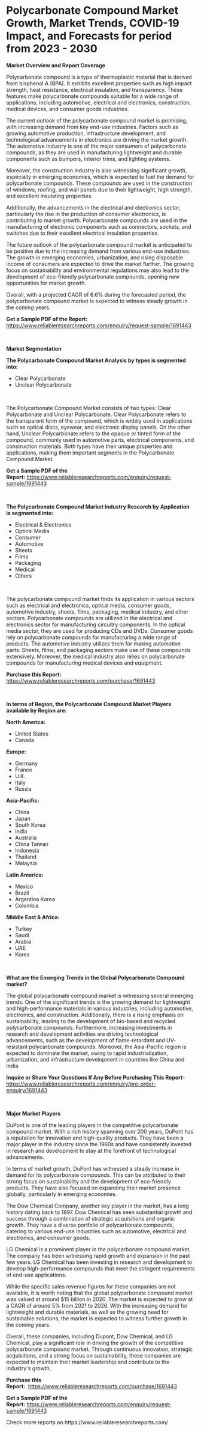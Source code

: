 <p><h1>Polycarbonate Compound Market Growth, Market Trends, COVID-19 Impact, and Forecasts for period from 2023 - 2030</h1></p><p><strong>Market Overview and Report Coverage</strong></p>
<p><p>Polycarbonate compound is a type of thermoplastic material that is derived from bisphenol A (BPA). It exhibits excellent properties such as high impact strength, heat resistance, electrical insulation, and transparency. These features make polycarbonate compounds suitable for a wide range of applications, including automotive, electrical and electronics, construction, medical devices, and consumer goods industries.</p><p>The current outlook of the polycarbonate compound market is promising, with increasing demand from key end-use industries. Factors such as growing automotive production, infrastructure development, and technological advancements in electronics are driving the market growth. The automotive industry is one of the major consumers of polycarbonate compounds, as they are used in manufacturing lightweight and durable components such as bumpers, interior trims, and lighting systems.</p><p>Moreover, the construction industry is also witnessing significant growth, especially in emerging economies, which is expected to fuel the demand for polycarbonate compounds. These compounds are used in the construction of windows, roofing, and wall panels due to their lightweight, high strength, and excellent insulating properties.</p><p>Additionally, the advancements in the electrical and electronics sector, particularly the rise in the production of consumer electronics, is contributing to market growth. Polycarbonate compounds are used in the manufacturing of electronic components such as connectors, sockets, and switches due to their excellent electrical insulation properties.</p><p>The future outlook of the polycarbonate compound market is anticipated to be positive due to the increasing demand from various end-use industries. The growth in emerging economies, urbanization, and rising disposable income of consumers are expected to drive the market further. The growing focus on sustainability and environmental regulations may also lead to the development of eco-friendly polycarbonate compounds, opening new opportunities for market growth.</p><p>Overall, with a projected CAGR of 6.6% during the forecasted period, the polycarbonate compound market is expected to witness steady growth in the coming years.</p></p>
<p><strong>Get a Sample PDF of the Report:</strong> <a href="https://www.reliableresearchreports.com/enquiry/request-sample/1691443">https://www.reliableresearchreports.com/enquiry/request-sample/1691443</a></p>
<p>&nbsp;</p>
<p><strong>Market Segmentation</strong></p>
<p><strong>The Polycarbonate Compound Market Analysis by types is segmented into:</strong></p>
<p><ul><li>Clear Polycarbonate</li><li>Unclear Polycarbonate</li></ul></p>
<p>&nbsp;</p>
<p><p>The Polycarbonate Compound Market consists of two types: Clear Polycarbonate and Unclear Polycarbonate. Clear Polycarbonate refers to the transparent form of the compound, which is widely used in applications such as optical discs, eyewear, and electronic display panels. On the other hand, Unclear Polycarbonate refers to the opaque or tinted form of the compound, commonly used in automotive parts, electrical components, and construction materials. Both types have their unique properties and applications, making them important segments in the Polycarbonate Compound Market.</p></p>
<p><strong>Get a Sample PDF of the Report:</strong>&nbsp;<a href="https://www.reliableresearchreports.com/enquiry/request-sample/1691443">https://www.reliableresearchreports.com/enquiry/request-sample/1691443</a></p>
<p>&nbsp;</p>
<p><strong>The Polycarbonate Compound Market Industry Research by Application is segmented into:</strong></p>
<p><ul><li>Electrical & Electronics</li><li>Optical Media</li><li>Consumer</li><li>Automotive</li><li>Sheets</li><li>Films</li><li>Packaging</li><li>Medical</li><li>Others</li></ul></p>
<p>&nbsp;</p>
<p><p>The polycarbonate compound market finds its application in various sectors such as electrical and electronics, optical media, consumer goods, automotive industry, sheets, films, packaging, medical industry, and other sectors. Polycarbonate compounds are utilized in the electrical and electronics sector for manufacturing circuitry components. In the optical media sector, they are used for producing CDs and DVDs. Consumer goods rely on polycarbonate compounds for manufacturing a wide range of products. The automotive industry utilizes them for making automotive parts. Sheets, films, and packaging sectors make use of these compounds extensively. Moreover, the medical industry also relies on polycarbonate compounds for manufacturing medical devices and equipment.</p></p>
<p><strong>Purchase this Report:</strong>&nbsp; <a href="https://www.reliableresearchreports.com/purchase/1691443">https://www.reliableresearchreports.com/purchase/1691443</a></p>
<p>&nbsp;</p>
<p><strong>In terms of Region, the Polycarbonate Compound Market Players available by Region are:</strong></p>
<p>
    <p> <strong> North America: </strong>
        <ul>
            <li>United States</li>
            <li>Canada</li>
        </ul>
        </p> 
    <p> <strong> Europe: </strong>
        <ul>
            <li>Germany</li>
            <li>France</li>
            <li>U.K.</li>
            <li>Italy</li>
            <li>Russia</li>
        </ul>
        </p> 
    <p> <strong> Asia-Pacific: </strong>
        <ul>
            <li>China</li>
            <li>Japan</li>
            <li>South Korea</li>
            <li>India</li>
            <li>Australia</li>
            <li>China Taiwan</li>
            <li>Indonesia</li>
            <li>Thailand</li>
            <li>Malaysia</li>
        </ul>
        </p> 
    <p> <strong> Latin America: </strong>
        <ul>
            <li>Mexico</li>
            <li>Brazil</li>
            <li>Argentina Korea</li>
            <li>Colombia</li>
        </ul>
        </p> 
    <p> <strong> Middle East & Africa: </strong>
        <ul>
            <li>Turkey</li>
            <li>Saudi</li>
            <li>Arabia</li>
            <li>UAE</li>
            <li>Korea</li>
        </ul>
    </p>
    </p>
<p>&nbsp;</p>
<p><strong>What are the Emerging Trends in the Global Polycarbonate Compound market?</strong></p>
<p><p>The global polycarbonate compound market is witnessing several emerging trends. One of the significant trends is the growing demand for lightweight and high-performance materials in various industries, including automotive, electronics, and construction. Additionally, there is a rising emphasis on sustainability, leading to the development of bio-based and recycled polycarbonate compounds. Furthermore, increasing investments in research and development activities are driving technological advancements, such as the development of flame-retardant and UV-resistant polycarbonate compounds. Moreover, the Asia-Pacific region is expected to dominate the market, owing to rapid industrialization, urbanization, and infrastructure development in countries like China and India.</p></p>
<p><strong>Inquire or Share Your Questions If Any Before Purchasing This Report</strong>- <a href="https://www.reliableresearchreports.com/enquiry/pre-order-enquiry/1691443">https://www.reliableresearchreports.com/enquiry/pre-order-enquiry/1691443</a></p>
<p>&nbsp;</p>
<p><strong>Major Market Players</strong></p>
<p><p>DuPont is one of the leading players in the competitive polycarbonate compound market. With a rich history spanning over 200 years, DuPont has a reputation for innovation and high-quality products. They have been a major player in the industry since the 1960s and have consistently invested in research and development to stay at the forefront of technological advancements.</p><p>In terms of market growth, DuPont has witnessed a steady increase in demand for its polycarbonate compounds. This can be attributed to their strong focus on sustainability and the development of eco-friendly products. They have also focused on expanding their market presence globally, particularly in emerging economies.</p><p>The Dow Chemical Company, another key player in the market, has a long history dating back to 1897. Dow Chemical has seen substantial growth and success through a combination of strategic acquisitions and organic growth. They have a diverse portfolio of polycarbonate compounds, catering to various end-use industries such as automotive, electrical and electronics, and consumer goods.</p><p>LG Chemical is a prominent player in the polycarbonate compound market. The company has been witnessing rapid growth and expansion in the past few years. LG Chemical has been investing in research and development to develop high-performance compounds that meet the stringent requirements of end-use applications.</p><p>While the specific sales revenue figures for these companies are not available, it is worth noting that the global polycarbonate compound market was valued at around $15 billion in 2020. The market is expected to grow at a CAGR of around 5% from 2021 to 2026. With the increasing demand for lightweight and durable materials, as well as the growing need for sustainable solutions, the market is expected to witness further growth in the coming years.</p><p>Overall, these companies, including Dupont, Dow Chemical, and LG Chemical, play a significant role in driving the growth of the competitive polycarbonate compound market. Through continuous innovation, strategic acquisitions, and a strong focus on sustainability, these companies are expected to maintain their market leadership and contribute to the industry's growth.</p></p>
<p><strong>Purchase this Report:</strong>&nbsp;&nbsp;<a href="https://www.reliableresearchreports.com/purchase/1691443">https://www.reliableresearchreports.com/purchase/1691443</a></p>
<p></p>
<p><strong>Get a Sample PDF of the Report:</strong>&nbsp;<a href="https://www.reliableresearchreports.com/enquiry/request-sample/1691443">https://www.reliableresearchreports.com/enquiry/request-sample/1691443</a></p>
<p>Check more reports on https://www.reliableresearchreports.com/</p>